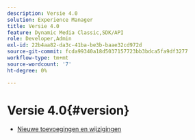 ```yaml
---
description: Versie 4.0
solution: Experience Manager
title: Versie 4.0
feature: Dynamic Media Classic,SDK/API
role: Developer,Admin
exl-id: 22b4aa82-da3c-41ba-be3b-baae32cd972d
source-git-commit: fcda99340a18d5037157723bb3bdca5fa9df3277
workflow-type: tm+mt
source-wordcount: '7'
ht-degree: 0%

---
```


# Versie 4.0{#version}

* [Nieuwe toevoegingen en wijzigingen](r-4-0-new.md)
